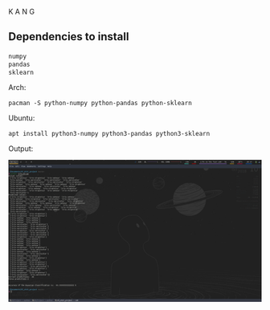 K
A
N
G

## Dependencies to install
```
numpy
pandas
sklearn
```

Arch:

```
pacman -S python-numpy python-pandas python-sklearn
```

Ubuntu:
```
apt install python3-numpy python3-pandas python3-sklearn
```

Output:

![Output](https://raw.githubusercontent.com/DroidFreak32/ml_mini_project/master/2018-10-10_20%3A17%3A30.png)
